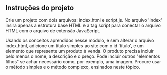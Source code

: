 ## Instruções do projeto

Crie um projeto com dois arquivos: index.html e script.js. No arquivo 'index' insira apenas a estrutura base HTML e a tag script para conectar o arquivo HTML com o arquivo de extensão JavaScript.

Usando os conceitos aprendidos nesse módulo, e sem alterar o arquivo index.html, adicione um título simples ao site com o id 'titulo', e um elemento que represente um produto à venda. O produto precisa incluir pelo menos o nome, a descrição e o preço. Pode incluir outros "elementos filhos" se achar necessário como, por exemplo, uma imagem. Procure usar o método simples e o método complexo, ensinados neste tópico.
